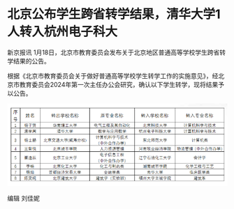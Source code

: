 # 北京公布学生跨省转学结果，清华大学1人转入杭州电子科大

新京报讯 1月18日，北京市教育委员会发布关于北京地区普通高等学校学生跨省转学结果的公告。

根据《北京市教育委员会关于做好普通高等学校学生转学工作的实施意见》，经北京市教育委员会2024年第一次主任办公会研究，确认以下学生转学，现将结果予以公告。

![d72937f83d95a9541513d30959308a5f.jpg](https://raw.githubusercontent.com/qqhsx/qqnews_image/main/2024/01/18/北京公布学生跨省转学结果，清华大学1人转入杭州电子科大/d72937f83d95a9541513d30959308a5f.jpg)

编辑 刘佳妮


